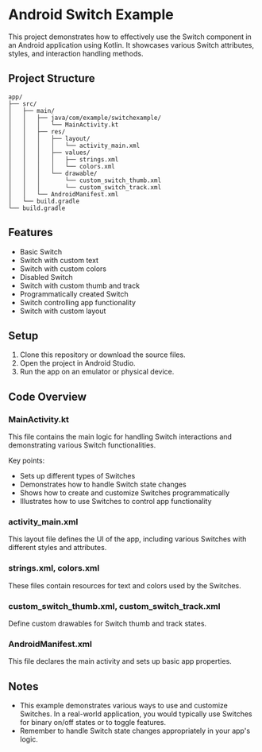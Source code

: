 # Android Switch Example

This project demonstrates how to effectively use the Switch component in an Android application using Kotlin. It showcases various Switch attributes, styles, and interaction handling methods.

## Project Structure

```
app/
├── src/
│   ├── main/
│   │   ├── java/com/example/switchexample/
│   │   │   └── MainActivity.kt
│   │   ├── res/
│   │   │   ├── layout/
│   │   │   │   └── activity_main.xml
│   │   │   ├── values/
│   │   │   │   ├── strings.xml
│   │   │   │   └── colors.xml
│   │   │   └── drawable/
│   │   │       └── custom_switch_thumb.xml
│   │   │       └── custom_switch_track.xml
│   │   └── AndroidManifest.xml
│   └── build.gradle
└── build.gradle
```

## Features

- Basic Switch
- Switch with custom text
- Switch with custom colors
- Disabled Switch
- Switch with custom thumb and track
- Programmatically created Switch
- Switch controlling app functionality
- Switch with custom layout

## Setup

1. Clone this repository or download the source files.
2. Open the project in Android Studio.
3. Run the app on an emulator or physical device.

## Code Overview

### MainActivity.kt

This file contains the main logic for handling Switch interactions and demonstrating various Switch functionalities.

Key points:
- Sets up different types of Switches
- Demonstrates how to handle Switch state changes
- Shows how to create and customize Switches programmatically
- Illustrates how to use Switches to control app functionality

### activity_main.xml

This layout file defines the UI of the app, including various Switches with different styles and attributes.

### strings.xml, colors.xml

These files contain resources for text and colors used by the Switches.

### custom_switch_thumb.xml, custom_switch_track.xml

Define custom drawables for Switch thumb and track states.

### AndroidManifest.xml

This file declares the main activity and sets up basic app properties.

## Notes

- This example demonstrates various ways to use and customize Switches. In a real-world application, you would typically use Switches for binary on/off states or to toggle features.
- Remember to handle Switch state changes appropriately in your app's logic.

